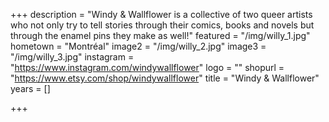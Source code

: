 +++
description = "Windy & Wallflower is a collective of two queer artists who not only try to tell stories through their comics, books and novels but through the enamel pins they make as well!"
featured = "/img/willy_1.jpg"
hometown = "Montréal"
image2 = "/img/willy_2.jpg"
image3 = "/img/willy_3.jpg"
instagram = "https://www.instagram.com/windywallflower"
logo = ""
shopurl = "https://www.etsy.com/shop/windywallflower"
title = "Windy & Wallflower"
years = []

+++
